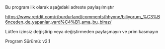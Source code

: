 Bu program ilk olarak aşağıdaki adreste paylaşılmıştır

https://www.reddit.com/r/burdurland/comments/hhyxne/biliyorum_%C3%B6nceden_de_yapanlar_vard%C4%B1_ama_bu_biraz/

Lütfen izinsiz değiştirip veya değiştirmeden paylaşmayın ve prim kasmayın

Program Sürümü: v2.1
